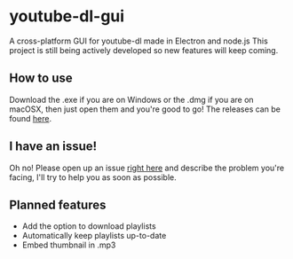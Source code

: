 # youtube-dl-gui
A cross-platform GUI for youtube-dl made in Electron and node.js
This project is still being actively developed so new features will keep coming.

## How to use
Download the .exe if you are on Windows or the .dmg if you are on macOSX, then just open them and you're good to go!
The releases can be found [here](https://github.com/jely2002/youtube-dl-gui/releases).

## I have an issue!
Oh no! Please open up an issue [right here](https://github.com/jely2002/youtube-dl-gui/issues) and describe the problem you're facing, I'll try to help you as soon as possible.

## Planned features
- Add the option to download playlists
- Automatically keep playlists up-to-date
- Embed thumbnail in .mp3
